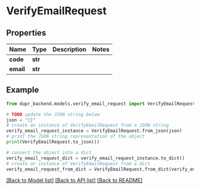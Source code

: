 # VerifyEmailRequest


## Properties

Name | Type | Description | Notes
------------ | ------------- | ------------- | -------------
**code** | **str** |  | 
**email** | **str** |  | 

## Example

```python
from dupr_backend.models.verify_email_request import VerifyEmailRequest

# TODO update the JSON string below
json = "{}"
# create an instance of VerifyEmailRequest from a JSON string
verify_email_request_instance = VerifyEmailRequest.from_json(json)
# print the JSON string representation of the object
print(VerifyEmailRequest.to_json())

# convert the object into a dict
verify_email_request_dict = verify_email_request_instance.to_dict()
# create an instance of VerifyEmailRequest from a dict
verify_email_request_from_dict = VerifyEmailRequest.from_dict(verify_email_request_dict)
```
[[Back to Model list]](../README.md#documentation-for-models) [[Back to API list]](../README.md#documentation-for-api-endpoints) [[Back to README]](../README.md)


